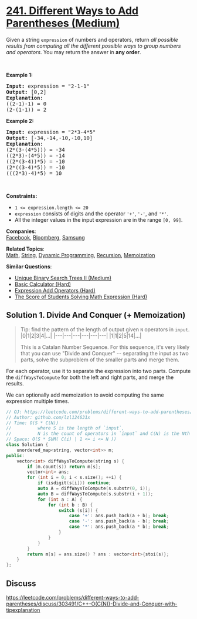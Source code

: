 # [241. Different Ways to Add Parentheses (Medium)](https://leetcode.com/problems/different-ways-to-add-parentheses/)

<p>Given a string <code>expression</code> of numbers and operators, return <em>all possible results from computing all the different possible ways to group numbers and operators</em>. You may return the answer in <strong>any order</strong>.</p>

<p>&nbsp;</p>
<p><strong>Example 1:</strong></p>

<pre><strong>Input:</strong> expression = "2-1-1"
<strong>Output:</strong> [0,2]
<strong>Explanation:</strong>
((2-1)-1) = 0 
(2-(1-1)) = 2
</pre>

<p><strong>Example 2:</strong></p>

<pre><strong>Input:</strong> expression = "2*3-4*5"
<strong>Output:</strong> [-34,-14,-10,-10,10]
<strong>Explanation:</strong>
(2*(3-(4*5))) = -34 
((2*3)-(4*5)) = -14 
((2*(3-4))*5) = -10 
(2*((3-4)*5)) = -10 
(((2*3)-4)*5) = 10
</pre>

<p>&nbsp;</p>
<p><strong>Constraints:</strong></p>

<ul>
	<li><code>1 &lt;= expression.length &lt;= 20</code></li>
	<li><code>expression</code> consists of digits and the operator <code>'+'</code>, <code>'-'</code>, and <code>'*'</code>.</li>
	<li>All the integer values in the input expression are in the range <code>[0, 99]</code>.</li>
</ul>


**Companies**:  
[Facebook](https://leetcode.com/company/facebook), [Bloomberg](https://leetcode.com/company/bloomberg), [Samsung](https://leetcode.com/company/samsung)

**Related Topics**:  
[Math](https://leetcode.com/tag/math/), [String](https://leetcode.com/tag/string/), [Dynamic Programming](https://leetcode.com/tag/dynamic-programming/), [Recursion](https://leetcode.com/tag/recursion/), [Memoization](https://leetcode.com/tag/memoization/)

**Similar Questions**:
* [Unique Binary Search Trees II (Medium)](https://leetcode.com/problems/unique-binary-search-trees-ii/)
* [Basic Calculator (Hard)](https://leetcode.com/problems/basic-calculator/)
* [Expression Add Operators (Hard)](https://leetcode.com/problems/expression-add-operators/)
* [The Score of Students Solving Math Expression (Hard)](https://leetcode.com/problems/the-score-of-students-solving-math-expression/)

## Solution 1. Divide And Conquer (+ Memoization)

> Tip: find the pattern of the length of output given `N` operators in `input`.
> |0|1|2|3|4|...|
> |---|---|---|---|---|---|
> |1|1|2|5|14|...|
> 
> This is a Catalan Number Sequence. For this sequence, it's very likely that you can use "Divide and Conquer" -- separating the input as two parts, solve the subproblem of the smaller parts and merge them.

For each operator, use it to separate the expression into two parts. Compute the `diffWaysToCompute` for both the left and right parts, and merge the results.

We can optionally add memoization to avoid computing the same expression multiple times.

```cpp
// OJ: https://leetcode.com/problems/different-ways-to-add-parentheses/
// Author: github.com/lzl124631x
// Time: O(S * C(N))
//          where S is the length of `input`,
//          N is the count of operators in `input` and C(N) is the Nth Catalan Number
// Space: O(S * SUM( C(i) | 1 <= i <= N ))
class Solution {
    unordered_map<string, vector<int>> m;
public:
    vector<int> diffWaysToCompute(string s) {
        if (m.count(s)) return m[s];
        vector<int> ans;
        for (int i = 0; i < s.size(); ++i) {
            if (isdigit(s[i])) continue;
            auto A = diffWaysToCompute(s.substr(0, i));
            auto B = diffWaysToCompute(s.substr(i + 1));
            for (int a : A) {
                for (int b : B) {
                    switch (s[i]) {
                        case '+': ans.push_back(a + b); break;
                        case '-': ans.push_back(a - b); break;
                        case '*': ans.push_back(a * b); break;
                    }
                }
            }
        }
        return m[s] = ans.size() ? ans : vector<int>{stoi(s)};
    }
};
```

## Discuss

https://leetcode.com/problems/different-ways-to-add-parentheses/discuss/303491/C++-O(C(N))-Divide-and-Conquer-with-tipexplanation